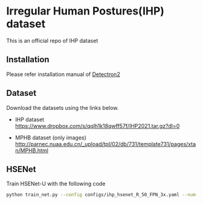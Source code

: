 # Irregular Human Postures(IHP) dataset
This is an official repo of IHP dataset

## Installation
Please refer installation manual of [Detectron2](https://github.com/facebookresearch/detectron2/blob/master/INSTALL.md)

## Dataset
Download the datasets using the links below.

- IHP dataset
https://www.dropbox.com/s/qqlh1k18qwff57f/IHP2021.tar.gz?dl=0

- MPHB dataset (only images)
http://parnec.nuaa.edu.cn/_upload/tpl/02/db/731/template731/pages/xtan/MPHB.html

## HSENet
Train HSENet-U with the following code
```sh
python train_net.py --config configs/ihp_hsenet_R_50_FPN_3x.yaml --num-gpus 8 --resume
```
